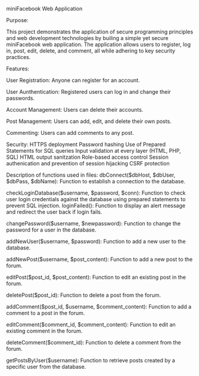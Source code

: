 miniFacebook Web Application

Purpose:

This project demonstrates the application of secure programming principles and web development technologies by builing a simple yet secure miniFacebook web application. 
The application allows users to register, log in, post, edit, delete, and comment, all while adhering to key security practices. 

Features:

User Registration: Anyone can register for an account.

User Aunthentication: Registered users can log in and change their passwords.

Account Management: Users can delete their accounts.

Post Management: Users can add, edit, and delete their own posts.

Commenting: Users can add comments to any post.

Security:
    HTTPS deployment 
    Password hashing
    Use of Prepared Statements for SQL queries
    Input validation at every layer (HTML, PHP, SQL)
    HTML output sanitzation 
    Role-based access control
    Session authenication and prevention of session hijacking 
    CSRF protection

Description of functions used in files:
dbConnect($dbHost, $dbUser, $dbPass, $dbName): Function to establish a connection
to the database.

checkLoginDatabase($username, $password, $conn): Function to check user login
credentials against the database using prepared statements to prevent SQL injection.
loginFailed(): Function to display an alert message and redirect the user back if login
fails.

changePassword($username, $newpassword): Function to change the password for a
user in the database.

addNewUser($username, $password): Function to add a new user to the database.

addNewPost($username, $post_content): Function to add a new post to the forum.

editPost($post_id, $post_content): Function to edit an existing post in the forum.

deletePost($post_id): Function to delete a post from the forum.

addComment($post_id, $username, $comment_content): Function to add a comment to
a post in the forum.

editComment($comment_id, $comment_content): Function to edit an existing comment
in the forum.

deleteComment($comment_id): Function to delete a comment from the forum.

getPostsByUser($username): Function to retrieve posts created by a specific user from
the database.

